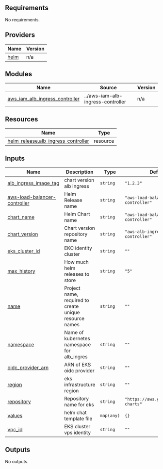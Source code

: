 ## Requirements

No requirements.

## Providers

| Name | Version |
|------|---------|
| <a name="provider_helm"></a> [helm](#provider\_helm) | n/a |

## Modules

| Name | Source | Version |
|------|--------|---------|
| <a name="module_aws_iam_alb_ingress_controller"></a> [aws\_iam\_alb\_ingress\_controller](#module\_aws\_iam\_alb\_ingress\_controller) | ../aws-iam-alb-ingress-controller | n/a |

## Resources

| Name | Type |
|------|------|
| [helm_release.alb_ingress_controller](https://registry.terraform.io/providers/hashicorp/helm/latest/docs/resources/release) | resource |

## Inputs

| Name | Description | Type | Default | Required |
|------|-------------|------|---------|:--------:|
| <a name="input_alb_ingress_image_tag"></a> [alb\_ingress\_image\_tag](#input\_alb\_ingress\_image\_tag) | chart version alb ingress | `string` | `"1.2.3"` | no |
| <a name="input_aws-load-balancer-controller"></a> [aws-load-balancer-controller](#input\_aws-load-balancer-controller) | Helm  Release name | `string` | `"aws-load-balancer-controller"` | no |
| <a name="input_chart_name"></a> [chart\_name](#input\_chart\_name) | Helm  Chart name | `string` | `"aws-load-balancer-controller"` | no |
| <a name="input_chart_version"></a> [chart\_version](#input\_chart\_version) | Chart version repository name | `string` | `"aws-alb-ingress-controller"` | no |
| <a name="input_eks_cluster_id"></a> [eks\_cluster\_id](#input\_eks\_cluster\_id) | EKC identity cluster | `string` | `""` | no |
| <a name="input_max_history"></a> [max\_history](#input\_max\_history) | How much helm releases to store | `string` | `"5"` | no |
| <a name="input_name"></a> [name](#input\_name) | Project name, required to create unique resource names | `string` | `""` | no |
| <a name="input_namespace"></a> [namespace](#input\_namespace) | Name of kubernetes namespace for alb\_ingres | `string` | `""` | no |
| <a name="input_oidc_provider_arn"></a> [oidc\_provider\_arn](#input\_oidc\_provider\_arn) | ARN of EKS oidc provider | `string` | `""` | no |
| <a name="input_region"></a> [region](#input\_region) | eks infrastructure region | `string` | `""` | no |
| <a name="input_repository"></a> [repository](#input\_repository) | Repository name for eks | `string` | `"https://aws.github.io/eks-charts"` | no |
| <a name="input_values"></a> [values](#input\_values) | helm chat template file | `map(any)` | `{}` | no |
| <a name="input_vpc_id"></a> [vpc\_id](#input\_vpc\_id) | EKS cluster vps identity | `string` | `""` | no |

## Outputs

No outputs.
